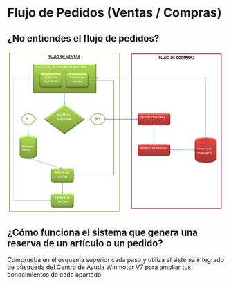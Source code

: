 # Flujo de Pedidos \(Ventas / Compras\)

## ¿No entiendes el flujo de pedidos?

![Sigue las l&#xED;neas y consulta en la b&#xFA;squeda el apartado donde tengas dudas](../../.gitbook/assets/image%20%286%29.png)

## ¿Cómo funciona el sistema que genera una reserva de un artículo o un pedido?

Comprueba en el esquema superior cada paso y utiliza el sistema integrado de búsqueda del Centro de Ayuda Winmotor V7 para ampliar tus conocimientos de cada apartado,



